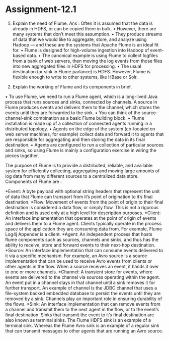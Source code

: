 # Assignment-12.1
1) Explain the need of Flume.
Ans : Often it is assumed that the data is already in HDFS, or can be copied there in bulk.
• However, there are many systems that don’t meet this assumption.
• They produce streams of data that we would like to aggregate, store, and analyze using
Hadoop — and these are the systems that Apache Flume is an ideal fit for.
• Flume is designed for high-volume ingestion into Hadoop of event-based data.
• The canonical example is using Flume to collect logfiles from a bank of web servers, then
moving the log events from those files into new aggregated files in HDFS for processing.
• The usual destination (or sink in Flume parlance) is HDFS. However, Flume is flexible
enough to write to other systems, like HBase or Solr.

2) Explain the working of Flume and its components in brief.

• To use Flume, we need to run a Flume agent, which is a long-lived Java process that runs
sources and sinks, connected by channels. A source in Flume produces events and delivers
them to the channel, which stores the events until they are forwarded to the sink.
• You can think of the source-channel-sink combination as a basic Flume building block.
• Flume installation is made up of a collection of connected agents running in a distributed
topology.
• Agents on the edge of the system (co-located on web server machines, for example) collect
data and forward it to agents that are responsible for aggregating and then storing the data
in its final destination.
• Agents are configured to run a collection of particular sources and sinks, so using Flume is
mainly a configuration exercise in wiring the pieces together.

The purpose of Flume is to provide a distributed, reliable, and available system for efficiently collecting, aggregating and moving large amounts of log data from many different sources to a centralized data store.
Components of Flume are :

 *Event: A byte payload with optional string headers that represent the unit of data that Flume can transport from it’s point of origination to it’s final destination.
*Flow: Movement of events from the point of origin to their final destination is considered a data flow, or simply flow. This is not a rigorous definition and is used only at a high level for description purposes. 
*Client: An interface implementation that operates at the point of origin of events and delivers them to a Flume agent. Clients typically operate in the process space of the application they are consuming data from. For example, Flume Log4j Appender is a client.
*Agent: An independent process that hosts flume components such as sources, channels and sinks, and thus has the ability to receive, store and forward events to their next-hop destination. 
*Source: An interface implementation that can consume events delivered to it via a specific mechanism. For example, an Avro source is a source implementation that can be used to receive Avro events from clients or other agents in the flow. When a source receives an event, it hands it over to one or more channels.
*Channel: A transient store for events, where events are delivered to the channel via sources operating within the agent. An event put in a channel stays in that channel until a sink removes it for further transport. An example of channel is the JDBC channel that uses a file-system backed embedded database to persist the events until they are removed by a sink. Channels play an important role in ensuring durability of the flows.
*Sink: An interface implementation that can remove events from a channel and transmit them to the next agent in the flow, or to the event’s final destination. Sinks that transmit the event to it’s final destination are also known as terminal sinks. The Flume HDFS sink is an example of a terminal sink. Whereas the Flume Avro sink is an example of a regular sink that can transmit messages to other agents that are running an Avro source.
